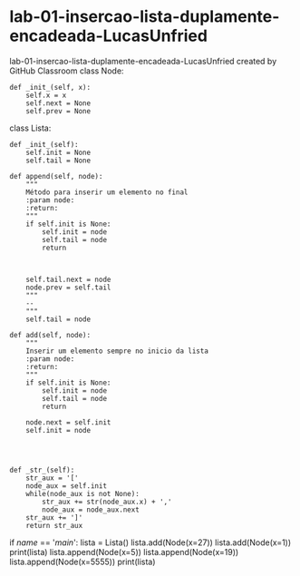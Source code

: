 # lab-01-insercao-lista-duplamente-encadeada-LucasUnfried
lab-01-insercao-lista-duplamente-encadeada-LucasUnfried created by GitHub Classroom
class Node:

    def _init_(self, x):
        self.x = x
        self.next = None
        self.prev = None


class Lista:

    def _init_(self):
        self.init = None
        self.tail = None

    def append(self, node):
        """
        Método para inserir um elemento no final
        :param node:
        :return:
        """
        if self.init is None:
            self.init = node
            self.tail = node
            return

        
    
        self.tail.next = node
        node.prev = self.tail
        """
        --
        """
        self.tail = node

    def add(self, node):
        """
        Inserir um elemento sempre no inicio da lista
        :param node:
        :return:
        """
        if self.init is None:
            self.init = node
            self.tail = node
            return

        node.next = self.init
        self.init = node

        
        

    def _str_(self):
        str_aux = '['
        node_aux = self.init
        while(node_aux is not None):
            str_aux += str(node_aux.x) + ','
            node_aux = node_aux.next
        str_aux += ']'
        return str_aux


    
if _name_ == '_main_':
    lista = Lista()
    lista.add(Node(x=27))
    lista.add(Node(x=1))
    print(lista)
    lista.append(Node(x=5))
    lista.append(Node(x=19))
    lista.append(Node(x=5555))
    print(lista)
